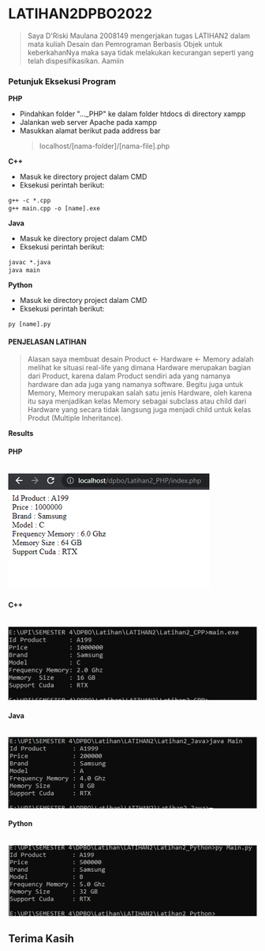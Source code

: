 # LATIHAN2DPBO2022

> Saya D'Riski Maulana 2008149 mengerjakan tugas LATIHAN2 dalam mata kuliah Desain dan Pemrograman Berbasis Objek untuk keberkahanNya maka saya tidak melakukan kecurangan seperti yang telah dispesifikasikan. Aamiin

### Petunjuk Eksekusi Program

**PHP**
- Pindahkan folder "..._PHP" ke dalam folder htdocs di directory xampp
- Jalankan web server Apache pada xampp
- Masukkan alamat berikut pada address bar 
  > localhost/[nama-folder]/[nama-file].php


**C++**
- Masuk ke directory project dalam CMD
- Eksekusi perintah berikut:
 ```
g++ -c *.cpp
g++ main.cpp -o [name].exe
```

**Java**
- Masuk ke directory project dalam CMD
- Eksekusi perintah berikut:
```
javac *.java
java main
```

**Python**
- Masuk ke directory project dalam CMD
- Eksekusi perintah berikut:
```
py [name].py
```

#### PENJELASAN LATIHAN

> Alasan saya membuat desain Product <- Hardware <- Memory adalah melihat ke situasi real-life yang dimana Hardware merupakan bagian dari Product, karena dalam Product sendiri ada yang namanya hardware dan ada juga yang namanya software. Begitu juga untuk Memory, Memory merupakan salah satu jenis Hardware, oleh karena itu saya menjadikan kelas Memory sebagai subclass atau child dari Hardware yang secara tidak langsung juga menjadi child untuk kelas Produt (Multiple Inheritance).


**Results**

#### PHP <br> <br>

![alt text](https://github.com/driskimaulana/LATIHAN2DPBO2022/blob/main/LATIHAN2/ScreenShots/Latihan2_PHP.png)

#### C++ <br> <br>
![alt text](https://github.com/driskimaulana/LATIHAN2DPBO2022/blob/main/LATIHAN2/ScreenShots/Latihan2_CPP.png)

#### Java <br> <br>
![alt text](https://github.com/driskimaulana/LATIHAN2DPBO2022/blob/main/LATIHAN2/ScreenShots/Latihan2_Java.png)

#### Python <br> <br>
![alt text](https://github.com/driskimaulana/LATIHAN2DPBO2022/blob/main/LATIHAN2/ScreenShots/Latihan2_Python.png)


## Terima Kasih



